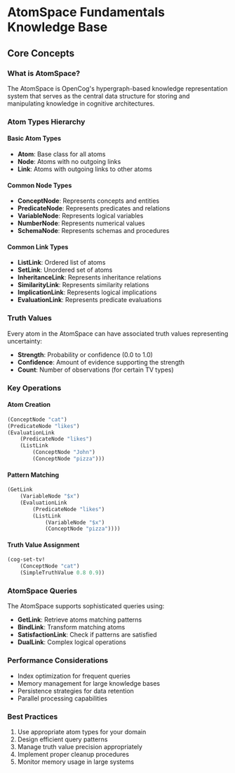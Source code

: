# AtomSpace Fundamentals Knowledge Base

## Core Concepts

### What is AtomSpace?
The AtomSpace is OpenCog's hypergraph-based knowledge representation system that serves as the central data structure for storing and manipulating knowledge in cognitive architectures.

### Atom Types Hierarchy

#### Basic Atom Types
- **Atom**: Base class for all atoms
- **Node**: Atoms with no outgoing links
- **Link**: Atoms with outgoing links to other atoms

#### Common Node Types
- **ConceptNode**: Represents concepts and entities
- **PredicateNode**: Represents predicates and relations
- **VariableNode**: Represents logical variables
- **NumberNode**: Represents numerical values
- **SchemaNode**: Represents schemas and procedures

#### Common Link Types
- **ListLink**: Ordered list of atoms
- **SetLink**: Unordered set of atoms
- **InheritanceLink**: Represents inheritance relations
- **SimilarityLink**: Represents similarity relations
- **ImplicationLink**: Represents logical implications
- **EvaluationLink**: Represents predicate evaluations

### Truth Values
Every atom in the AtomSpace can have associated truth values representing uncertainty:
- **Strength**: Probability or confidence (0.0 to 1.0)
- **Confidence**: Amount of evidence supporting the strength
- **Count**: Number of observations (for certain TV types)

### Key Operations

#### Atom Creation
```scheme
(ConceptNode "cat")
(PredicateNode "likes") 
(EvaluationLink
    (PredicateNode "likes")
    (ListLink
        (ConceptNode "John")
        (ConceptNode "pizza")))
```

#### Pattern Matching
```scheme
(GetLink
    (VariableNode "$x")
    (EvaluationLink
        (PredicateNode "likes")
        (ListLink
            (VariableNode "$x")
            (ConceptNode "pizza"))))
```

#### Truth Value Assignment
```scheme
(cog-set-tv! 
    (ConceptNode "cat")
    (SimpleTruthValue 0.8 0.9))
```

### AtomSpace Queries
The AtomSpace supports sophisticated queries using:
- **GetLink**: Retrieve atoms matching patterns
- **BindLink**: Transform matching atoms
- **SatisfactionLink**: Check if patterns are satisfied
- **DualLink**: Complex logical operations

### Performance Considerations
- Index optimization for frequent queries
- Memory management for large knowledge bases
- Persistence strategies for data retention
- Parallel processing capabilities

### Best Practices
1. Use appropriate atom types for your domain
2. Design efficient query patterns
3. Manage truth value precision appropriately
4. Implement proper cleanup procedures
5. Monitor memory usage in large systems